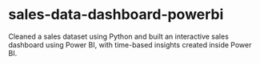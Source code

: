 # sales-data-dashboard-powerbi
Cleaned a sales dataset using Python and built an interactive sales dashboard using Power BI, with time-based insights created inside Power BI.
